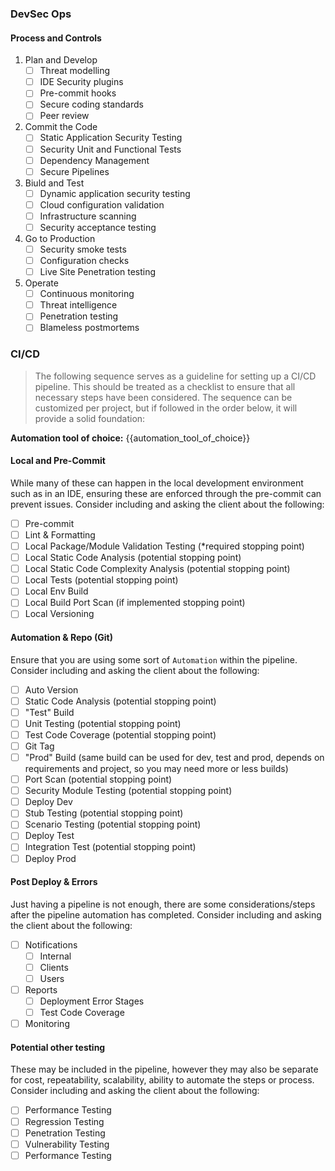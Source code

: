 ### DevSec Ops
#### Process and Controls
1. Plan and Develop
    - [ ] Threat modelling
    - [ ] IDE Security plugins
    - [ ] Pre-commit hooks
    - [ ] Secure coding standards
    - [ ] Peer review
1. Commit the Code
    - [ ] Static Application Security Testing
    - [ ] Security Unit and Functional Tests
    - [ ] Dependency Management 
    - [ ] Secure Pipelines
1. Biuld and Test
    - [ ] Dynamic application security testing
    - [ ] Cloud configuration validation
    - [ ] Infrastructure scanning
    - [ ] Security acceptance testing
1. Go to Production
    - [ ] Security smoke tests
    - [ ] Configuration checks
    - [ ] Live Site Penetration testing
1. Operate
    - [ ] Continuous monitoring
    - [ ] Threat intelligence
    - [ ] Penetration testing
    - [ ] Blameless postmortems

### CI/CD
>The following sequence serves as a guideline for setting up a CI/CD pipeline. This should be treated as a checklist to ensure that all necessary steps have been considered. The sequence can be customized per project, but if followed in the order below, it will provide a solid foundation:

**Automation tool of choice:** {{automation_tool_of_choice}}

#### Local and Pre-Commit
While many of these can happen in the local development environment such as in an IDE, ensuring these are enforced through the pre-commit can prevent issues. Consider including and asking the client about the following:
- [ ] Pre-commit
- [ ] Lint & Formatting
- [ ] Local Package/Module Validation Testing (*required stopping point)
- [ ] Local Static Code Analysis (potential stopping point)
- [ ] Local Static Code Complexity Analysis (potential stopping point)
- [ ] Local Tests (potential stopping point)
- [ ] Local Env Build
- [ ] Local Build Port Scan (if implemented stopping point)
- [ ] Local Versioning

#### Automation & Repo (Git)
Ensure that you are using some sort of `Automation` within the pipeline. Consider including and asking the client about the following:
- [ ] Auto Version
- [ ] Static Code Analysis (potential stopping point)
- [ ] "Test" Build
- [ ] Unit Testing (potential stopping point)
- [ ] Test Code Coverage (potential stopping point)
- [ ] Git Tag
- [ ] "Prod" Build (same build can be used for dev, test and prod, depends on requirements and project, so you may need more or less builds)
- [ ] Port Scan (potential stopping point)
- [ ] Security Module Testing (potential stopping point)
- [ ] Deploy Dev
- [ ] Stub Testing (potential stopping point)
- [ ] Scenario Testing (potential stopping point)
- [ ] Deploy Test
- [ ] Integration Test (potential stopping point)
- [ ] Deploy Prod

#### Post Deploy & Errors
Just having a pipeline is not enough, there are some considerations/steps after the pipeline automation has completed. Consider including and asking the client about the following:
- [ ] Notifications
    - [ ] Internal
    - [ ] Clients
    - [ ] Users
- [ ] Reports
    - [ ] Deployment Error Stages
    - [ ] Test Code Coverage
- [ ] Monitoring

#### Potential other testing
These may be included in the pipeline, however they may also be separate for cost, repeatability, scalability, ability to automate the steps or process. Consider including and asking the client about the following:
- [ ] Performance Testing
- [ ] Regression Testing
- [ ] Penetration Testing
- [ ] Vulnerability Testing
- [ ] Performance Testing
